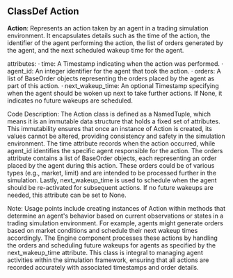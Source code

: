 ## ClassDef Action
**Action**: Represents an action taken by an agent in a trading simulation environment. It encapsulates details such as the time of the action, the identifier of the agent performing the action, the list of orders generated by the agent, and the next scheduled wakeup time for the agent.

attributes:
· time: A Timestamp indicating when the action was performed.
· agent_id: An integer identifier for the agent that took the action.
· orders: A list of BaseOrder objects representing the orders placed by the agent as part of this action.
· next_wakeup_time: An optional Timestamp specifying when the agent should be woken up next to take further actions. If None, it indicates no future wakeups are scheduled.

Code Description: The Action class is defined as a NamedTuple, which means it is an immutable data structure that holds a fixed set of attributes. This immutability ensures that once an instance of Action is created, its values cannot be altered, providing consistency and safety in the simulation environment. The time attribute records when the action occurred, while agent_id identifies the specific agent responsible for the action. The orders attribute contains a list of BaseOrder objects, each representing an order placed by the agent during this action. These orders could be of various types (e.g., market, limit) and are intended to be processed further in the simulation. Lastly, next_wakeup_time is used to schedule when the agent should be re-activated for subsequent actions. If no future wakeups are needed, this attribute can be set to None.

Note: Usage points include creating instances of Action within methods that determine an agent's behavior based on current observations or states in a trading simulation environment. For example, agents might generate orders based on market conditions and schedule their next wakeup times accordingly. The Engine component processes these actions by handling the orders and scheduling future wakeups for agents as specified by the next_wakeup_time attribute. This class is integral to managing agent activities within the simulation framework, ensuring that all actions are recorded accurately with associated timestamps and order details.
